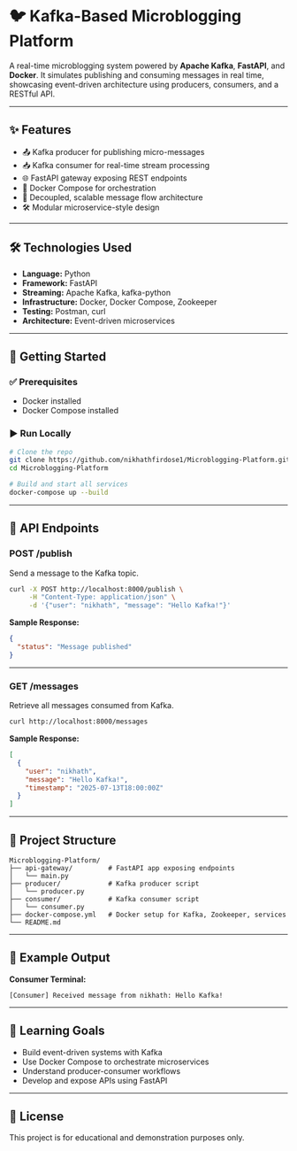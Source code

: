 # 🐦 Kafka-Based Microblogging Platform

A real-time microblogging system powered by **Apache Kafka**, **FastAPI**, and **Docker**. It simulates publishing and consuming messages in real time, showcasing event-driven architecture using producers, consumers, and a RESTful API.

---

## ✨ Features

- 📤 Kafka producer for publishing micro-messages  
- 📥 Kafka consumer for real-time stream processing  
- 🌐 FastAPI gateway exposing REST endpoints  
- 🐳 Docker Compose for orchestration  
- 🔁 Decoupled, scalable message flow architecture  
- 🛠️ Modular microservice-style design

---

## 🛠️ Technologies Used

- **Language:** Python  
- **Framework:** FastAPI  
- **Streaming:** Apache Kafka, kafka-python  
- **Infrastructure:** Docker, Docker Compose, Zookeeper  
- **Testing:** Postman, curl  
- **Architecture:** Event-driven microservices

---

## 🚀 Getting Started

### ✅ Prerequisites

- Docker installed  
- Docker Compose installed

### ▶️ Run Locally

```bash
# Clone the repo
git clone https://github.com/nikhathfirdose1/Microblogging-Platform.git
cd Microblogging-Platform

# Build and start all services
docker-compose up --build
```

---

## 🔌 API Endpoints

### POST /publish

Send a message to the Kafka topic.

```bash
curl -X POST http://localhost:8000/publish \
     -H "Content-Type: application/json" \
     -d '{"user": "nikhath", "message": "Hello Kafka!"}'
```

**Sample Response:**

```json
{
  "status": "Message published"
}
```

---

### GET /messages

Retrieve all messages consumed from Kafka.

```bash
curl http://localhost:8000/messages
```

**Sample Response:**

```json
[
  {
    "user": "nikhath",
    "message": "Hello Kafka!",
    "timestamp": "2025-07-13T18:00:00Z"
  }
]
```

---

## 📂 Project Structure

```
Microblogging-Platform/
├── api-gateway/         # FastAPI app exposing endpoints
│   └── main.py
├── producer/            # Kafka producer script
│   └── producer.py
├── consumer/            # Kafka consumer script
│   └── consumer.py
├── docker-compose.yml   # Docker setup for Kafka, Zookeeper, services
└── README.md
```

---

## 🧪 Example Output

**Consumer Terminal:**

```
[Consumer] Received message from nikhath: Hello Kafka!
```

---

## 🎯 Learning Goals

- Build event-driven systems with Kafka  
- Use Docker Compose to orchestrate microservices  
- Understand producer-consumer workflows  
- Develop and expose APIs using FastAPI

---

## 📄 License

This project is for educational and demonstration purposes only.
